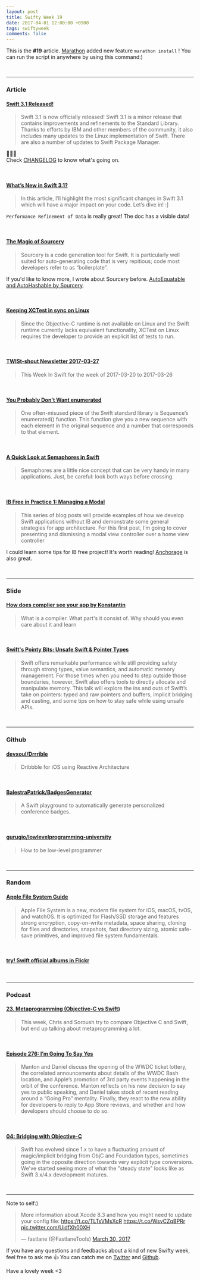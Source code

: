 ```yaml
---
layout: post
title: Swifty Week 19
date: 2017-04-01 12:00:00 +0900
tags: swiftyweek
comments: false
---
```


This is the **#19** article. [Marathon](https://github.com/JohnSundell/Marathon) added new feature `marathon install` ! You can run the script in anywhere by using this command:)

<br>

---

### Article

#### [Swift 3.1 Released!](https://swift.org/blog/swift-3-1-released/)

> Swift 3.1 is now officially released! Swift 3.1 is a minor release that contains improvements and refinements to the Standard Library. Thanks to efforts by IBM and other members of the community, it also includes many updates to the Linux implementation of Swift. There are also a number of updates to Swift Package Manager.

:tada::tada::tada:  
Check [CHANGELOG](https://github.com/apple/swift/blob/master/CHANGELOG.md) to know what's going on.

<br>

#### [What’s New in Swift 3.1?](https://www.raywenderlich.com/156352/whats-new-in-swift-3-1)

> In this article, I’ll highlight the most significant changes in Swift 3.1 which will have a major impact on your code. Let’s dive in! :]

`Performance Refinement of Data` is really great! The doc has a visible data!

<br>

#### [The Magic of Sourcery](https://www.caseyliss.com/2017/3/31/the-magic-of-sourcery)

> Sourcery is a code generation tool for Swift. It is particularly well suited for auto-generating code that is very repitious; code most developers refer to as “boilerplate”. 

If you'd like to know more, I wrote about Sourcery before. [AutoEquatable and AutoHashable by Sourcery](https://pixyzehn.com/2017/03/09/autoequatable-and-autohashable-by-sourcery.html).

<br>

#### [Keeping XCTest in sync on Linux](https://oleb.net/blog/2017/03/keeping-xctest-in-sync/)

> Since the Objective-C runtime is not available on Linux and the Swift runtime currently lacks equivalent functionality, XCTest on Linux requires the developer to provide an explicit list of tests to run.

<br>

#### [TWISt-shout Newsletter 2017-03-27](https://github.com/pepperdog/TWISt-shout/blob/master/2017/TWISt-shout-2017-03-27.md)

> This Week In Swift for the week of 2017-03-20 to 2017-03-26

<br>

#### [You Probably Don't Want enumerated](http://khanlou.com/2017/03/you-probably-don't-want-enumerated/)

> One often-misused piece of the Swift standard library is Sequence’s enumerated() function. This function give you a new sequence with each element in the original sequence and a number that corresponds to that element.

<br>

#### [A Quick Look at Semaphores in Swift](https://medium.com/swiftly-swift/a-quick-look-at-semaphores-6b7b85233ddb)

> Semaphores are a little nice concept that can be very handy in many applications. Just, be careful: look both ways before crossing.

<br>

#### [IB Free in Practice 1: Managing a Modal](https://www.raizlabs.com/dev/2017/03/ibfree-practice-1-managing-modal/)

> This series of blog posts will provide examples of how we develop Swift applications without IB and demonstrate some general strategies for app architecture. For this first post, I’m going to cover presenting and dismissing a modal view controller over a home view controller

I could learn some tips for IB free project! It's worth reading! [Anchorage](https://github.com/Raizlabs/Anchorage) is also great.

<br>

---

### Slide

#### [How does complier see your app by Konstantin](https://speakerdeck.com/konstantinkoval/how-does-complier-see-your-app)

> What is a compiler. What part's it consist of. Why should you even care about it and learn

<br>

#### [Swift's Pointy Bits: Unsafe Swift & Pointer Types](https://realm.io/news/nate-cook-tryswift-tokyo-unsafe-swift-and-pointer-types/)

> Swift offers remarkable performance while still providing safety through strong types, value semantics, and automatic memory management. For those times when you need to step outside those boundaries, however, Swift also offers tools to directly allocate and manipulate memory. This talk will explore the ins and outs of Swift’s take on pointers: typed and raw pointers and buffers, implicit bridging and casting, and some tips on how to stay safe while using unsafe APIs.

<br>

---

### Github

#### [devxoul/Drrrible](https://github.com/devxoul/Drrrible)

> Dribbble for iOS using Reactive Architecture

<br>

#### [BalestraPatrick/BadgesGenerator](https://github.com/BalestraPatrick/BadgesGenerator)

> A Swift playground to automatically generate personalized conference badges.

<br>

#### [gurugio/lowlevelprogramming-university](https://github.com/gurugio/lowlevelprogramming-university)

> How to be low-level programmer

<br>

---

### Random

#### [Apple File System Guide](https://developer.apple.com/library/content/documentation/FileManagement/Conceptual/APFS_Guide/Introduction/Introduction.html)

> Apple File System is a new, modern file system for iOS, macOS, tvOS, and watchOS. It is optimized for Flash/SSD storage and features strong encryption, copy-on-write metadata, space sharing, cloning for files and directories, snapshots, fast directory sizing, atomic safe-save primitives, and improved file system fundamentals.

<br>

#### [try! Swift official albums in Flickr](https://www.flickr.com/photos/tryswift/albums/)

<br>

---

### Podcast

#### [23. Metaprogramming (Objective-C vs Swift)](https://fatalerror.fm/episodes/2017/3/26/23-metaprogramming-objective-c-vs-swift)

> This week, Chris and Soroush try to compare Objective C and Swift, but end up talking about metaprogramming a lot.

<br>

#### [Episode 276: I’m Going To Say Yes](http://www.coreint.org/2017/03/episode-276-im-going-to-say-yes/)

> Manton and Daniel discuss the opening of the WWDC ticket lottery, the correlated announcements about details of the WWDC Bash location, and Apple’s promotion of 3rd party events happening in the orbit of the conference. Manton reflects on his new decision to say yes to public speaking, and Daniel takes stock of recent reading around a “Going Pro” mentality. Finally, they react to the new ability for developers to reply to App Store reviews, and whether and how developers should choose to do so.

<br>

#### [04: Bridging with Objective-C](https://spec.fm/podcasts/swift-unwrapped/61852)

> Swift has evolved since 1.x to have a fluctuating amount of magic/implicit bridging from ObjC and Foundation types, sometimes going in the opposite direction towards very explicit type conversions. We've started seeing more of what the "steady state" looks like as Swift 3.x/4.x development matures.

<br>

---

Note to self:)

<blockquote class="twitter-tweet" data-conversation="none" data-cards="hidden" data-lang="en"><p lang="en" dir="ltr">More information about Xcode 8.3 and how you might need to update your config file: <a href="https://t.co/TLTsVMsXcR">https://t.co/TLTsVMsXcR</a> <a href="https://t.co/WsvCZqBPRr">https://t.co/WsvCZqBPRr</a> <a href="https://t.co/UidfXh00XH">pic.twitter.com/UidfXh00XH</a></p>&mdash; fastlane (@FastlaneTools) <a href="https://twitter.com/FastlaneTools/status/847557131158945792">March 30, 2017</a></blockquote>
<script async src="//platform.twitter.com/widgets.js" charset="utf-8"></script>

If you have any questions and feedbacks about a kind of new Swifty week, feel free to ask me :+1:
You can catch me on [Twitter](https://twitter.com/pixyzehn) and [Github](https://github.com/pixyzehn).

Have a lovely week <3



